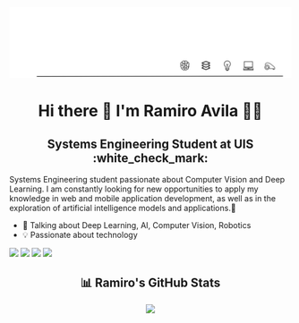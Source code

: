 <div align="center">
<img src="1746566079972.jpg" alt="fondo">
</div>
<div align="center">
  <h1>Hi there 👋 I'm Ramiro Avila 🧑‍💻</h1>
</div>

<div align="center">
  <h2> Systems Engineering Student at UIS :white_check_mark: </h2>
</div>

Systems Engineering student passionate about Computer Vision and Deep Learning. I am constantly looking for new opportunities to apply my knowledge in web and mobile application development, as well as in the exploration of artificial intelligence models and applications.🚀

- 💬 Talking about Deep Learning, AI, Computer Vision, Robotics
- :bulb: Passionate about technology

<div style="display: inline-block;" align="center">
  <img src="https://img.shields.io/badge/Python-FFD43B?style=for-the-badge&logo=python&logoColor=blue" />
  <img src="https://img.shields.io/badge/JavaScript-323330?style=for-the-badge&logo=javascript&logoColor=F7DF1E" />
  <img src="https://img.shields.io/badge/React-20232A?style=for-the-badge&logo=react&logoColor=61DAFB" />
  <img src="https://img.shields.io/badge/firebase-ffca28?style=for-the-badge&logo=firebase&logoColor=black" />
</div>



<div align="center">
<h2>📊 Ramiro's GitHub Stats</h2>
</div>
<div align="center">
<img src="https://github-readme-stats.vercel.app/api?username=ramiro999&count_private=true&include_all_commits=true&hide_border=true&theme=nord" />
</div>

